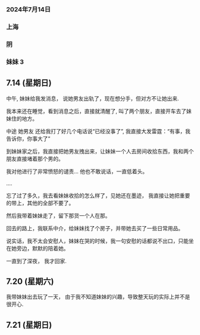 ### 2024年7月14日
### 上海
### 阴
### 妹妹 3


## 7.14 (星期日)

中午, 妹妹给我发消息， 说她男友出轨了，现在想分手，但对方不让她出来.

我本来还在睡觉，看到消息之后，直接就清醒了, 叫了两个朋友，直接开车去了妹妹住的地方。

中途 她男友 还给我打了好几个电话说“已经没事了”, 我直接大发雷霆：“有事，我告诉你，你事大了”

到妹妹家之后，我直接把她男友拽出来，让妹妹一个人去房间收拾东西，我和两个朋友直接堵着那个男的。

我对他进行了非常愤怒的谴责... 他也不敢说话，一直低着头。

....

忘了过了多久，我去看妹妹收拾的怎么样了，见她还在墨迹， 我直接让她把重要的带上，其他的全部不要了。

然后我带着妹妹走了，留下那货一个人在那。

回去的路上，我联系中介，给妹妹找了个房子，并带她去买了一些日常用品。

说实话，我不太会安慰人，妹妹在哭的时候，我一句安慰的话都说不出口，只能坐在她旁边，默默的陪着她。

一直到了深夜， 我才回家.



## 7.20 (星期六)

我带妹妹出去玩了一天， 由于我不知道妹妹的兴趣，导致整天玩的实际上并不是很开心. 

## 7.21 (星期日)


